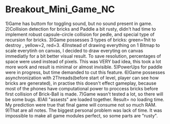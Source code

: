 # Breakout_Mini_Game_NC

1)Game has buttom for toggling sound, but no sound present in game.
2)Collision detection for bricks and Paddle a bit rusty, didn't had time to implement robust capsule-circle collision for pedle, and special type of recursion for bricks.
3)Game possesses 3 types of bricks: green=1hit to destroy ,  yellow=2, red=3.
4)Instead of drawing everything on 1 Bitmap to scale everytinh on canvas, I decided to draw everyting on canvas immediatly for a bit better visual result. To save resolution, percentages of space were used instead of pixels. This was VERY bad idea, this took a lot more work and result is minimal or almost invisible.
5)PowerUps for paddle were in progress, but time demanded to cut this feature.
6)Game possesses asynchronization with 2Threads(before start of level, player can see how bricks are generated), in practise this doesn't effect gameplay, because most of the phones have computational power to proccess bricks before first collision  of Brick-Ball is made.
7)Game wasn't tested a lot, so there will be some bugs.
8)All "assests" are loaded together. Result= no loading time. My prediction were true that final game will consume not so much RAM.
9)That are all notes. The biggest personal problem was lack of time. It was impossible to make all game modules perfect, so some parts are "rusty".
